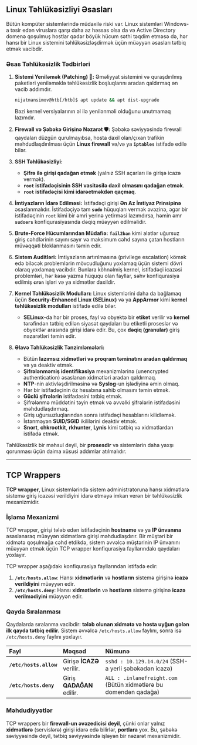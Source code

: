 ## Linux Təhlükəsizliyi Əsasları

Bütün kompüter sistemlərində müdaxilə riski var. Linux sistemləri Windows-a təsir edən viruslara qarşı daha az həssas olsa da və Active Directory domenə qoşulmuş hostlar qədər böyük hücum səthi təqdim etməsə də, hər hansı bir Linux sistemini təhlükəsizləşdirmək üçün müəyyən əsasları tətbiq etmək vacibdir.

### Əsas Təhlükəsizlik Tədbirləri

1.  **Sistemi Yeniləmək (Patching) 🔄:** Əməliyyat sistemini və quraşdırılmış paketləri yeniləməklə təhlükəsizlik boşluqlarını aradan qaldırmaq ən vacib addımdır.

    ```bash
    nijatmansimov@htb[/htb]$ apt update && apt dist-upgrade
    ```

    Bəzi kernel versiyalarının əl ilə yenilənməli olduğunu unutmamaq lazımdır.

2.  **Firewall və Şəbəkə Girişinə Nəzarət 🛡️:** Şəbəkə səviyyəsində firewall qaydaları düzgün qurulmayıbsa, hosta daxil olan/çıxan trafikin məhdudlaşdırılması üçün **Linux firewall** və/və ya **`iptables`** istifadə edilə bilər.

3.  **SSH Təhlükəsizliyi:**

      * **Şifrə ilə girişi qadağan etmək** (yalnız SSH açarları ilə girişə icazə vermək).
      * **`root` istifadəçisinin SSH vasitəsilə daxil olmasını qadağan etmək**.
      * **`root` istifadəçisi kimi idarəetməkdən qaçmaq**.

4.  **İmtiyazların İdarə Edilməsi:** İstifadəçi girişi **Ən Az İmtiyaz Prinsipinə** əsaslanmalıdır. İstifadəçiyə tam **`sudo`** hüquqları vermək əvəzinə, əgər bir istifadəçinin `root` kimi bir əmri yerinə yetirməsi lazımdırsa, həmin əmr **`sudoers`** konfiqurasiyasında dəqiq müəyyən edilməlidir.

5.  **Brute-Force Hücumlarından Müdafiə:** **`fail2ban`** kimi alətlər uğursuz giriş cəhdlərinin sayını sayır və maksimum cəhd sayına çatan hostların müvəqqəti bloklanmasını təmin edir.

6.  **Sistem Auditləri:** İmtiyazların artırılmasına (privilege escalation) kömək edə biləcək problemlərin mövcudluğunu yoxlamaq üçün sistemi dövri olaraq yoxlamaq vacibdir. Bunlara köhnəlmiş kernel, istifadəçi icazəsi problemləri, hər kəsə yazma hüququ olan fayllar, səhv konfiqurasiya edilmiş **`cron`** işləri və ya xidmətlər daxildir.

7.  **Kernel Təhlükəsizlik Modulları:** Linux sistemlərini daha da bağlamaq üçün **Security-Enhanced Linux (SELinux)** və ya **AppArmor** kimi **kernel təhlükəsizlik modulları** istifadə edilə bilər.

      * **SELinux**-da hər bir proses, fayl və obyektə bir **etiket** verilir və **kernel** tərəfindən tətbiq edilən siyasət qaydaları bu etiketli proseslər və obyektlər arasında girişi idarə edir. Bu, çox **dəqiq (granular)** giriş nəzarətləri təmin edir.

8.  **Əlavə Təhlükəsizlik Tənzimləmələri:**

      * Bütün **lazımsız xidmətləri və proqram təminatını aradan qaldırmaq** və ya deaktiv etmək.
      * **Şifrələnməmiş identifikasiya** mexanizmlərinə (unencrypted authentication) əsaslanan xidmətləri aradan qaldırmaq.
      * **NTP**-nin aktivləşdirilməsinə və **Syslog**-un işlədiyinə əmin olmaq.
      * Hər bir istifadəçinin öz hesabına sahib olmasını təmin etmək.
      * **Güclü şifrələrin** istifadəsini tətbiq etmək.
      * Şifrələnmə müddətini təyin etmək və əvvəlki şifrələrin istifadəsini məhdudlaşdırmaq.
      * Giriş uğursuzluqlarından sonra istifadəçi hesablarını kilidləmək.
      * İstənməyən **SUID/SGID** ikililərini deaktiv etmək.
      * **Snort**, **chkrootkit**, **rkhunter**, **Lynis** kimi tətbiq və xidmətlərdən istifadə etmək.

Təhlükəsizlik bir məhsul deyil, bir **prosesdir** və sistemlərin daha yaxşı qorunması üçün daima xüsusi addımlar atılmalıdır.

-----

## TCP Wrappers

**TCP wrapper**, Linux sistemlərində sistem administratoruna hansı xidmətlərə sistemə giriş icazəsi verildiyini idarə etməyə imkan verən bir təhlükəsizlik mexanizmidir.

### İşləmə Mexanizmi

TCP wrapper, girişi tələb edən istifadəçinin **hostname** və ya **IP ünvanına** əsaslanaraq müəyyən xidmətlərə girişi məhdudlaşdırır. Bir müştəri bir xidmətə qoşulmağa cəhd etdikdə, sistem əvvəlcə müştərinin IP ünvanını müəyyən etmək üçün TCP wrapper konfiqurasiya fayllarındakı qaydaları yoxlayır.

TCP wrapper aşağıdakı konfiqurasiya fayllarından istifadə edir:

1.  **`/etc/hosts.allow`**: Hansı **xidmətlərin** və **hostların** sistemə girişinə **icazə verildiyini** müəyyən edir.
2.  **`/etc/hosts.deny`**: Hansı **xidmətlərin** və **hostların** sistemə girişinə **icazə verilmədiyini** müəyyən edir.

### Qayda Sıralanması

Qaydalarda sıralanma vacibdir: **tələb olunan xidmətə və hosta uyğun gələn ilk qayda tətbiq edilir.** Sistem əvvəlcə `/etc/hosts.allow` faylını, sonra isə `/etc/hosts.deny` faylını yoxlayır.

| Fayl | Məqsəd | Nümunə |
| :--- | :--- | :--- |
| **`/etc/hosts.allow`** | Girişə **İCAZƏ** verilir. | `sshd : 10.129.14.0/24` (SSH-a yerli şəbəkədən icazə) |
| **`/etc/hosts.deny`** | Giriş **QADAĞAN** edilir. | `ALL : .inlanefreight.com` (Bütün xidmətlərə bu domendən qadağa) |

### Məhdudiyyətlər

TCP wrappers bir **firewall-un əvəzedicisi deyil**, çünki onlar yalnız **xidmətlərə** (servislərə) girişi idarə edə bilirlər, **portlara** yox. Bu, şəbəkə səviyyəsində deyil, tətbiq səviyyəsində işləyən bir nəzarət mexanizmidir.
